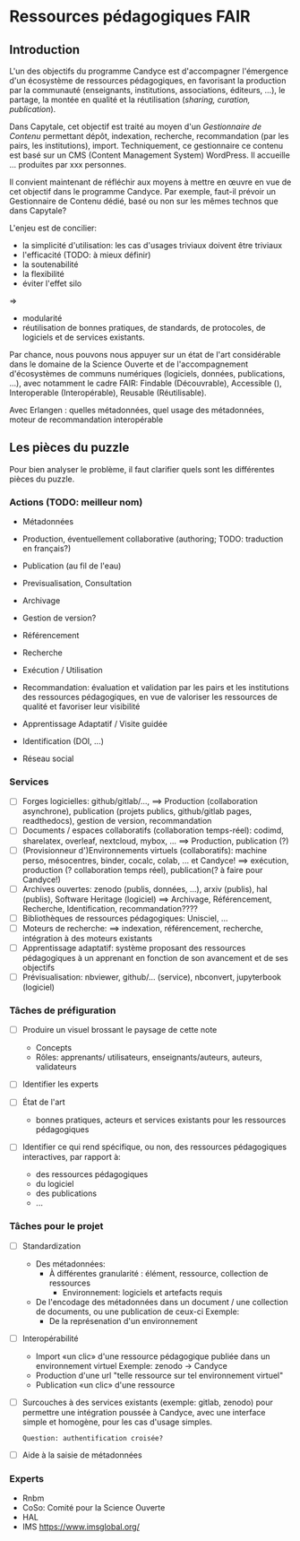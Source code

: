 # Ressources pédagogiques FAIR

## Introduction

L'un des objectifs du programme Candyce est d'accompagner l'émergence d'un
écosystème de ressources pédagogiques, en favorisant la production par la
communauté (enseignants, institutions, associations, éditeurs, ...), le partage,
la montée en qualité et la réutilisation (_sharing, curation, publication_).

Dans Capytale, cet objectif est traité au moyen d'un _Gestionnaire de Contenu_
permettant dépôt, indexation, recherche, recommandation (par les pairs, les
institutions), import. Techniquement, ce gestionnaire ce contenu est basé sur un
CMS (Content Management System) WordPress. Il accueille ... produites par xxx
personnes.

Il convient maintenant de réfléchir aux moyens à mettre en œuvre en vue de cet
objectif dans le programme Candyce. Par exemple, faut-il prévoir un Gestionnaire
de Contenu dédié, basé ou non sur les mêmes technos que dans Capytale?

L'enjeu est de concilier:

- la simplicité d'utilisation: les cas d'usages triviaux doivent être triviaux
- l'efficacité (TODO: à mieux définir)
- la soutenabilité
- la flexibilité
- éviter l'effet silo

=>

- modularité
- réutilisation de bonnes pratiques, de standards, de protocoles, de logiciels
  et de services existants.

Par chance, nous pouvons nous appuyer sur un état de l'art considérable dans le
domaine de la Science Ouverte et de l'accompagnement d'écosystèmes de communs
numériques (logiciels, données, publications, ...), avec notamment le cadre
FAIR: Findable (Découvrable), Accessible (), Interoperable (Interopérable),
Reusable (Réutilisable).

Avec Erlangen : quelles métadonnées, quel usage des métadonnées, moteur de
recommandation interopérable

## Les pièces du puzzle

Pour bien analyser le problème, il faut clarifier quels sont les différentes
pièces du puzzle.

### Actions (TODO: meilleur nom)

- Métadonnées
- Production, éventuellement collaborative (authoring; TODO: traduction en
  français?)
- Publication (au fil de l'eau)
- Previsualisation, Consultation
- Archivage
- Gestion de version?
- Référencement
- Recherche
- Exécution / Utilisation
- Recommandation: évaluation et validation par les pairs et les institutions des
  ressources pédagogiques, en vue de valoriser les ressources de qualité et
  favoriser leur visibilité
- Apprentissage Adaptatif / Visite guidée
- Identification (DOI, ...)

- Réseau social

### Services

- [ ] Forges logicielles: github/gitlab/..., ==> Production (collaboration
      asynchrone), publication (projets publics, github/gitlab pages,
      readthedocs), gestion de version, recommandation
- [ ] Documents / espaces collaboratifs (collaboration temps-réel): codimd,
      sharelatex, overleaf, nextcloud, mybox, ... ==> Production, publication
      (?)
- [ ] (Provisionneur d')Environnements virtuels (collaboratifs): machine perso,
      mésocentres, binder, cocalc, colab, ... et Candyce! ==> exécution,
      production (? collaboration temps réel), publication(? à faire pour
      Candyce!)
- [ ] Archives ouvertes: zenodo (publis, données, ...), arxiv (publis), hal
      (publis), Software Heritage (logiciel) ==> Archivage, Référencement,
      Recherche, Identification, recommandation????
- [ ] Bibliothèques de ressources pédagogiques: Unisciel, ...
- [ ] Moteurs de recherche: ==> indexation, référencement, recherche,
      intégration à des moteurs existants
- [ ] Apprentissage adaptatif: système proposant des ressources pédagogiques à
      un apprenant en fonction de son avancement et de ses objectifs
- [ ] Prévisualisation: nbviewer, github/... (service), nbconvert, jupyterbook
      (logiciel)

### Tâches de préfiguration

- [ ] Produire un visuel brossant le paysage de cette note

  - Concepts
  - Rôles: apprenants/ utilisateurs, enseignants/auteurs, auteurs, validateurs

- [ ] Identifier les experts
- [ ] État de l'art
  - bonnes pratiques, acteurs et services existants pour les ressources
    pédagogiques
- [ ] Identifier ce qui rend spécifique, ou non, des ressources pédagogiques
      interactives, par rapport à:
  - des ressources pédagogiques
  - du logiciel
  - des publications
  - ...

### Tâches pour le projet

- [ ] Standardization
  - Des métadonnées:
    - À différentes granularité : élément, ressource, collection de ressources
      - Environnement: logiciels et artefacts requis
  - De l'encodage des métadonnées dans un document / une collection de
    documents, ou une publication de ceux-ci Exemple:
    - De la représenation d'un environnement
- [ ] Interopérabilité
  - Import «un clic» d'une ressource pédagogique publiée dans un environnement
    virtuel Exemple: zenodo -> Candyce
  - Production d'une url "telle ressource sur tel environnement virtuel"
  - Publication «un clic» d'une ressource
- [ ] Surcouches à des services existants (exemple: gitlab, zenodo) pour
      permettre une intégration poussée à Candyce, avec une interface simple et
      homogène, pour les cas d'usage simples.

      Question: authentification croisée?

- [ ] Aide à la saisie de métadonnées

### Experts

- Rnbm
- CoSo: Comité pour la Science Ouverte
- HAL
- IMS https://www.imsglobal.org/
